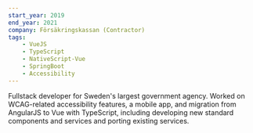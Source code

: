 ```yaml
---
start_year: 2019
end_year: 2021
company: Försäkringskassan (Contractor)
tags:
    - VueJS
    - TypeScript
    - NativeScript-Vue
    - SpringBoot
    - Accessibility
---
```


Fullstack developer for Sweden's largest government agency. Worked on WCAG-related accessibility features, a mobile app, and migration from AngularJS to Vue with TypeScript, including developing new standard components and services and porting existing services.